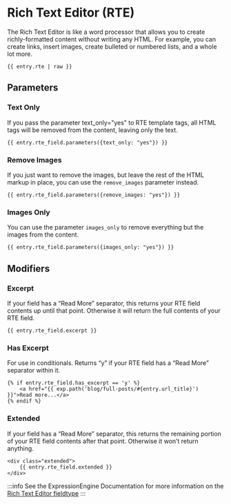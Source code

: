 # Rich Text Editor (RTE)

The Rich Text Editor is like a word processor that allows you to create richly-formatted content without writing any HTML. For example, you can create links, insert images, create bulleted or numbered lists, and a whole lot more.

```twig
{{ entry.rte | raw }}
```

## Parameters

### Text Only

If you pass the parameter text_only="yes" to RTE template tags, all HTML tags will be removed from the content, leaving only the text.

```twig
{{ entry.rte_field.parameters({text_only: "yes"}) }}
```

### Remove Images

If you just want to remove the images, but leave the rest of the HTML markup in place, you can use the `remove_images` parameter instead.

```twig
{{ entry.rte_field.parameters({remove_images: "yes"}) }}
```

### Images Only

You can use the parameter `images_only` to remove everything but the images from the content.

```twig
{{ entry.rte_field.parameters({images_only: "yes"}) }}
```


## Modifiers

### Excerpt

If your field has a “Read More” separator, this returns your RTE field contents up until that point. Otherwise it will return the full contents of your RTE field.

```twig
{{ entry.rte_field.excerpt }}
```

### Has Excerpt

For use in conditionals. Returns “y” if your RTE field has a “Read More” separator within it.

```twig
{% if entry.rte_field.has_excerpt == 'y' %}
    <a href="{{ exp.path('blog/full-posts/#{entry.url_title}') }}">Read more...</a>
{% endif %}
```

### Extended

If your field has a “Read More” separator, this returns the remaining portion of your RTE field contents after that point. Otherwise it won’t return anything.

```twig
<div class="extended">
    {{ entry.rte_field.extended }}
</div>
```

:::info
See the ExpressionEngine Documentation for more information on the [Rich Text Editor fieldtype](https://docs.expressionengine.com/latest/fieldtypes/rte.html)
:::